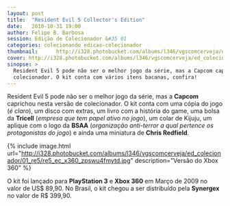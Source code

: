 ```yaml
---
layout: post
title:  "Resident Evil 5 Collector's Edition"
date:   2010-10-31 19:00
author: Felipe B. Barbosa
session: Edição de Colecionador &#35 01
categories: colecionando edicao-colecionador
thumbnail:      http://i328.photobucket.com/albums/l346/vgscomcerveja/ed_colecionador/01_re5/post_thumbnail_zpsw28fr4vm.jpg
cover: http://i328.photobucket.com/albums/l346/vgscomcerveja/ed_colecionador/01_re5/post_header_zpsza8ub1me.jpg
sinopse: >
  Resident Evil 5 pode não ser o melhor jogo da série, mas a Capcom caprichou nesta versão de
  colecionador. O kit conta com vários itens bacanas, confira!
---
```

Resident Evil 5 pode não ser o melhor jogo da série, mas a **Capcom** caprichou nesta versão de
colecionador. O kit conta com uma cópia do jogo (*é claro*), um disco com extras, um livro com a
história do game, uma bolsa da **Tricell** (*empresa que tem papel ativo no jogo*), um colar de
Kijuju, um aplique com o logo da **BSAA** (*organização anti-terror a qual pertence os
protagonistas do jogo*) e ainda uma miniatura de **Chris Redfield**.

{% include image.html url="http://i328.photobucket.com/albums/l346/vgscomcerveja/ed_colecionador/01_re5/re5_ec_x360_zpswu4fmytd.jpg" description="Versão do Xbox 360" %}

O kit foi lançado para **PlayStation 3** e **Xbox 360** em Março de 2009 no valor de US$ 89,90.
No Brasil, o kit chegou a ser distribuído pela **Synergex** no valor de R$ 399,90.
